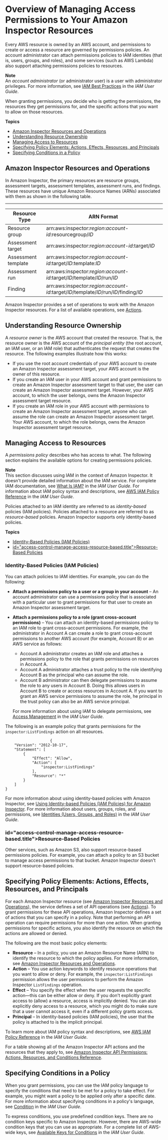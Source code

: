 # Overview of Managing Access Permissions to Your Amazon Inspector Resources<a name="access-control-overview"></a>

Every AWS resource is owned by an AWS account, and permissions to create or access a resource are governed by permissions policies\. An account administrator can attach permissions policies to IAM identities \(that is, users, groups, and roles\), and some services \(such as AWS Lambda\) also support attaching permissions policies to resources\.

**Note**  
An *account administrator* \(or administrator user\) is a user with administrator privileges\. For more information, see [IAM Best Practices](http://docs.aws.amazon.com/IAM/latest/UserGuide/best-practices.html) in the *IAM User Guide*\.

When granting permissions, you decide who is getting the permissions, the resources they get permissions for, and the specific actions that you want to allow on those resources\.

**Topics**
+ [Amazon Inspector Resources and Operations](#access-control-resources)
+ [Understanding Resource Ownership](#access-control-resource-ownership)
+ [Managing Access to Resources](#access-control-manage-access-intro)
+ [Specifying Policy Elements: Actions, Effects, Resources, and Principals](#access-control-specify-inspector-actions)
+ [Specifying Conditions in a Policy](#specifying-conditions)

## Amazon Inspector Resources and Operations<a name="access-control-resources"></a>

 In Amazon Inspector, the primary resources are resource groups, assessment targets, assessment templates, assessment runs, and findings\. These resources have unique Amazon Resource Names \(ARNs\) associated with them as shown in the following table\. 


****  

| Resource Type | ARN Format  | 
| --- | --- | 
| Resource group |  arn:aws:inspector:*region*:*account\-id*:resourcegroup/*ID*  | 
| Assessment target |   arn:aws:inspector:*region*:*account\-id*:target/*ID*   | 
| Assessment template |   arn:aws:inspector:*region*:*account\-id*:target/*ID*:template:*ID*  | 
| Assessment run |   arn:aws:inspector:*region*:*account\-id*:target/*ID*/template/*ID*/run/*ID*  | 
| Finding |   arn:aws:inspector:*region*:*account\-id*:target/*ID*/template/*ID*/run/*ID*/finding/*ID*  | 

Amazon Inspector provides a set of operations to work with the Amazon Inspector resources\. For a list of available operations, see [Actions](http://docs.aws.amazon.com/inspector/latest/APIReference/API_Operations.html)\.

## Understanding Resource Ownership<a name="access-control-resource-ownership"></a>

A *resource owner* is the AWS account that created the resource\. That is, the resource owner is the AWS account of the *principal entity* \(the root account, an IAM user, or an IAM role\) that authenticates the request that creates the resource\. The following examples illustrate how this works:
+ If you use the root account credentials of your AWS account to create an Amazon Inspector assessment target, your AWS account is the owner of this resource\. 
+ If you create an IAM user in your AWS account and grant permissions to create an Amazon Inspector assessment target to that user, the user can create an Amazon Inspector assessment target\. However, your AWS account, to which the user belongs, owns the Amazon Inspector assessment target resource\.
+ If you create an IAM role in your AWS account with permissions to create an Amazon Inspector assessment target, anyone who can assume the role can create an Amazon Inspector assessment target\. Your AWS account, to which the role belongs, owns the Amazon Inspector assessment target resource\. 

## Managing Access to Resources<a name="access-control-manage-access-intro"></a>

A *permissions policy* describes who has access to what\. The following section explains the available options for creating permissions policies\.

**Note**  
This section discusses using IAM in the context of Amazon Inspector\. It doesn't provide detailed information about the IAM service\. For complete IAM documentation, see [What Is IAM?](http://docs.aws.amazon.com/IAM/latest/UserGuide/introduction.html) in the *IAM User Guide*\. For information about IAM policy syntax and descriptions, see [AWS IAM Policy Reference](http://docs.aws.amazon.com/IAM/latest/UserGuide/reference_policies.html) in the *IAM User Guide*\.

Policies attached to an IAM identity are referred to as *identity\-based* policies \(IAM policies\)\. Policies attached to a resource are referred to as *resource\-based* policies\. Amazon Inspector supports only identity\-based policies\.

**Topics**
+ [Identity\-Based Policies \(IAM Policies\)](#access-control-manage-access-identity-based)
+ [id="access\-control\-manage\-access\-resource\-based\.title">Resource\-Based Policies](#access-control-manage-access-resource-based)

### Identity\-Based Policies \(IAM Policies\)<a name="access-control-manage-access-identity-based"></a>

You can attach policies to IAM identities\. For example, you can do the following: 
+ **Attach a permissions policy to a user or a group in your account** – An account administrator can use a permissions policy that is associated with a particular user to grant permissions for that user to create an Amazon Inspector assessment target\. 
+ **Attach a permissions policy to a role \(grant cross\-account permissions\)** – You can attach an identity\-based permissions policy to an IAM role to grant cross\-account permissions\. For example, the administrator in Account A can create a role to grant cross\-account permissions to another AWS account \(for example, Account B\) or an AWS service as follows:
  + Account A administrator creates an IAM role and attaches a permissions policy to the role that grants permissions on resources in Account A\.
  + Account A administrator attaches a trust policy to the role identifying Account B as the principal who can assume the role\. 
  + Account B administrator can then delegate permissions to assume the role to any users in Account B\. Doing this allows users in Account B to create or access resources in Account A\. If you want to grant an AWS service permissions to assume the role, he principal in the trust policy can also be an AWS service principal\.

   For more information about using IAM to delegate permissions, see [Access Management](http://docs.aws.amazon.com/IAM/latest/UserGuide/access.html) in the *IAM User Guide*\. 

The following is an example policy that grants permissions for the `inspector:ListFindings` action on all resources\. 

```
                    {
    "Version": "2012-10-17",
    "Statement": [
        {
            "Effect": "Allow",
            "Action": [
                "inspector:ListFindings"
            ],
            "Resource": "*"
        }
    ]
}
```

For more information about using identity\-based policies with Amazon Inspector, see [Using Identity\-based Policies \(IAM Policies\) for Amazon Inspector](access-control-identity-based.md)\. For more information about users, groups, roles, and permissions, see [Identities \(Users, Groups, and Roles\)](http://docs.aws.amazon.com/IAM/latest/UserGuide/id.html) in the *IAM User Guide*\. 

### id="access\-control\-manage\-access\-resource\-based\.title">Resource\-Based Policies<a name="access-control-manage-access-resource-based"></a>

Other services, such as Amazon S3, also support resource\-based permissions policies\. For example, you can attach a policy to an S3 bucket to manage access permissions to that bucket\. Amazon Inspector doesn't support resource\-based policies\. 

## Specifying Policy Elements: Actions, Effects, Resources, and Principals<a name="access-control-specify-inspector-actions"></a>

For each Amazon Inspector resource \(see [Amazon Inspector Resources and Operations](#access-control-resources)\), the service defines a set of API operations \(see [Actions](http://docs.aws.amazon.com/inspector/latest/APIReference/API_Operations.html)\)\. To grant permissions for these API operations, Amazon Inspector defines a set of actions that you can specify in a policy\. Note that performing an API operation can require permissions for more than one action\. When granting permissions for specific actions, you also identify the resource on which the actions are allowed or denied\.

The following are the most basic policy elements:
+ **Resource** – In a policy, you use an Amazon Resource Name \(ARN\) to identify the resource to which the policy applies\. For more information, see [Amazon Inspector Resources and Operations](#access-control-resources)\. 
+ **Action** – You use action keywords to identify resource operations that you want to allow or deny\. For example, the `inspector:ListFindings` permission allows the user permissions to perform the Amazon Inspector `ListFindings` operation\. 
+ **Effect** – You specify the effect when the user requests the specific action—this can be either allow or deny\. If you don't explicitly grant access to \(allow\) a resource, access is implicitly denied\. You can also explicitly deny access to a resource, which you might do to make sure that a user cannot access it, even if a different policy grants access\.
+ **Principal** – In identity\-based policies \(IAM policies\), the user that the policy is attached to is the implicit principal\.

To learn more about IAM policy syntax and descriptions, see [AWS IAM Policy Reference](http://docs.aws.amazon.com/IAM/latest/UserGuide/reference_policies.html) in the *IAM User Guide*\.

For a table showing all of the Amazon Inspector API actions and the resources that they apply to, see [Amazon Inspector API Permissions: Actions, Resources, and Conditions Reference](inspector-api-permissions-ref.md)\. 

## Specifying Conditions in a Policy<a name="specifying-conditions"></a>

When you grant permissions, you can use the IAM policy language to specify the conditions that need to be met for a policy to take effect\. For example, you might want a policy to be applied only after a specific date\. For more information about specifying conditions in a policy's language, see [Condition](http://docs.aws.amazon.com/IAM/latest/UserGuide/reference_policies_elements.html#Condition) in the *IAM User Guide*\.

To express conditions, you use predefined condition keys\. There are no condition keys specific to Amazon Inspector\. However, there are AWS\-wide condition keys that you can use as appropriate\. For a complete list of AWS\-wide keys, see [Available Keys for Conditions](http://docs.aws.amazon.com/IAM/latest/UserGuide/reference_policies_elements.html#AvailableKeys) in the *IAM User Guide*\.